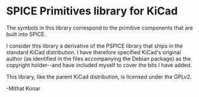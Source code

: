 SPICE Primitives library for KiCad
==================================

The symbols in this library correspond to the primitive components that are 
built into SPICE.

I consider this library a derivative of the PSPICE library that ships in the
standard KiCad distribution. I have therefore specified KiCad's original author
(as identified in the files accompanying the Debian package) as the copyright 
holder--and have included myself to cover the bits I have added.

This library, like the parent KiCad distribution, is licensed under the GPLv2.

-Mithat Konar
